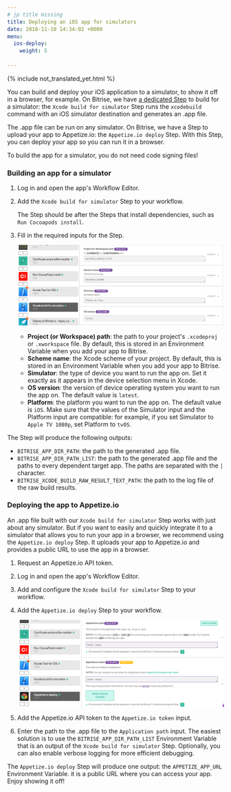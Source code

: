 ```yaml
---
# jp title missing
title: Deploying an iOS app for simulators
date: 2018-11-10 14:34:02 +0000
menu:
  ios-deploy:
    weight: 5

---
```


{% include not_translated_yet.html %}

You can build and deploy your iOS application to a simulator, to show it off in a browser, for example. On Bitrise, we have [a dedicated Step](https://www.bitrise.io/integrations/steps/xcode-build-for-simulator) to build for a simulator: the `Xcode build for simulator` Step runs the `xcodebuild` command with an iOS simulator destination and generates an .app file.

The .app file can be run on any simulator. On Bitrise, we have a Step to upload your app to Appetize.io: the `Appetize.io deploy` Step. With this Step, you can deploy your app so you can run it in a browser.

To build the app for a simulator, you do not need code signing files!

### Building an app for a simulator

1. Log in and open the app's Workflow Editor.
2. Add the `Xcode build for simulator` Step to your workflow.

   The Step should be after the Steps that install dependencies, such as `Run Cocoapods install`.
3. Fill in the required inputs for the Step.

   ![](/img/build-for-simulator.png)
   * **Project (or Workspace) path**: the path to your project's `.xcodeproj` or `.xworkspace` file. By default, this is stored in an Environment Variable when you add your app to Bitrise.
   * **Scheme name**: the Xcode scheme of your project. By default, this is stored in an Environment Variable when you add your app to Bitrise.
   * **Simulator**: the type of device you want to run the app on. Set it exactly as it appears in the device selection menu in Xcode.
   * **OS version**: the version of device operating system you want to run the app on. The default value is `latest`.
   * **Platform**: the platform you want to run the app on. The default value is `iOS`. Make sure that the values of the Simulator input and the Platform input are compatible: for example, if you set Simulator to `Apple TV 1080p`, set Platform to `tvOS`.

The Step will produce the following outputs:

* `BITRISE_APP_DIR_PATH`: the path to the generated .app file.
* `BITRISE_APP_DIR_PATH_LIST`: the path to the generated .app file and the paths to every dependent target app. The paths are separated with the `|` character.
* `BITRISE_XCODE_BUILD_RAW_RESULT_TEXT_PATH`: the path to the log file of the raw build results.

### Deploying the app to Appetize.io

An .app file built with our `Xcode build for simulator` Step works with just about any simulator. But if you want to easily and quickly integrate it to a simulator that allows you to run your app in a browser, we recommend using the `Appetize.io deploy` Step. It uploads your app to Appetize.io and provides a public URL to use the app in a browser.

1. Request an Appetize.io API token.
2. Log in and open the app's Workflow Editor.
3. Add and configure the `Xcode build for simulator` Step to your workflow.
4. Add the `Appetize.io deploy` Step to your workflow.

   ![](/img/appetize-deploy.png)
5. Add the Appetize.io API token to the `Appetize.io token` input.
6. Enter the path to the .app file to the `Application path` input. The easiest solution is to use the `BITRISE_APP_DIR_PATH_LIST` Environment Variable that is an output of the `Xcode build for simulator` Step. Optionally, you can also enable verbose logging for more efficient debugging.

The `Appetize.io deploy` Step will produce one output: the `APPETIZE_APP_URL` Environment Variable. it is a public URL where you can access your app. Enjoy showing it off!
